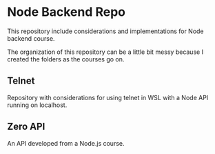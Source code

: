# Node Backend Repo

This repository include considerations and implementations for Node backend course.

The organization of this repository can be a little bit messy because I created the folders as the courses go on.  

## Telnet

Repository with considerations for using telnet in WSL with a Node API running on localhost.

## Zero API

An API developed from a Node.js course. 